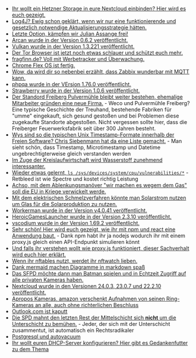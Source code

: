 * [Ihr wollt ein Hetzner Storage in eure Nextcloud einbinden? Hier wird es euch gezeigt.](https://goneuland.de/nextcloud-hetzner-storage-share-per-webdav-unter-debian-linux-einbinden/)
* [Log4J? Ewig schon geklärt, wenn wir nur eine funktionierende und gesetzlich notwendige Aktualisierungsstrategie hätten.](https://www.borncity.com/blog/2022/07/17/log4j-schwachstelle-mittelstand-schlft-dhs-sieht-problem-fr-jahre/)
* [Letzte Option, kämpfen wir Julian Assange frei!](https://weltnetz.tv/video/2708-kaempfen-wir-julian-assange-frei)
* [Arcan wurde in der Version 0.6.2 veröffentlicht.](https://www.phoronix.com/scan.php?page=news_item&px=Arcan-0.6.2-Released)
* [Vulkan wurde in der Version 1.3.221 veröffentlicht.](https://www.phoronix.com/scan.php?page=news_item&px=Vulkan-1.3.221)
* [Der Tor Browser ist jetzt noch etwas schlauer und schützt euch mehr.](https://www.bleepingcomputer.com/news/security/tor-browser-now-bypasses-internet-censorship-automatically/)
* [fragfinn.de? Voll mit Werbetracker und Überwachung.](https://www.kuketz-blog.de/fragfinn-de-tracking-via-google-analytics-auf-suchmaschine-fuer-kinder/)
* [Chrome Flex OS ist fertig.](https://www.borncity.com/blog/2022/07/15/chromeos-flex-ist-fertig/)
* [Wow, da wird dir so nebenbei erzählt, dass Zabbix wunderbar mit MQTT kann.](https://blog.zabbix.com/whats-up-home-the-relaxing-breeze/22031/)
* [phpqa wurde in der VErsion 1.76.0 veröffentlicht.](https://github.com/jakzal/phpqa/releases/tag/v1.76.0)
* [Strawberry wurde in der Version 1.0.6 veröffentlicht.](https://github.com/strawberrymusicplayer/strawberry/releases/tag/1.0.6)
* [Der Standord Freiberg Pulvermühle bleibt weiter bestehen, ehemalige Mitarbeiter gründen eine neue Firma.](https://www.mdr.de/video/mdr-videos/a/video-639148.html) - Weco und Pulvermühle Freiberg? Eine typische Geschichte der Treuhand, bestehende Fabriken für "umme" eingekauft, sich gesund gestoßen und bei Problemen diese zugekaufte Standorte abgestoßen. Nicht vergessen sollte hier, dass die Freiberger Feuerwerksfabrik seit über 300 Jahren besteht.
* [Wys sind so die typischen Unix Timestamp-Formate innerhalb der Freien Software? Chris Siebenmann hat da eine Liste gemacht.](https://utcc.utoronto.ca/~cks/space/blog/sysadmin/LogTimestampFormats) - Man sieht schön, dass Timestamp, Microtimestamp und Datetime ungebrechtigterweise gleich verstanden werden
* [Im Zuge der Kreislaufwirtschaft wird Wasserstoff zunehmend interessanter.](https://www.sonnenseite.com/de/wissenschaft/material-fuer-wasserstoffspeicher-aus-industrieabfaellen/)
* [Wieder etwas gelernt, `ls /sys/devices/system/cpu/vulnerabilities/*`](https://www.phoronix.com/scan.php?page=article&item=retbleed-benchmark&num=1) - Retbleed ist wie Spectre und kostet richtig Leistung
* [Achso, mit dem Ablenkungsmanöver "wir machen es wegem dem Gas" soll die EU in Kriege verwickelt werde.](https://blog.fefe.de/?ts=9c2b8011)
* [Mit dem elektrischen Schmelzverfahren könnte man Solarstrom nutzen um Glas für die Solarproduktion zu nutzen.](https://www.sonnenseite.com/de/wirtschaft/solarglasproduktion-ohne-gas-mit-100-gruenem-strom/)
* [Workerman wurde in der Version v4.0.41 veröffentlicht.](https://github.com/walkor/workerman/releases/tag/v4.0.41)
* [HeroicGamesLauncher wurde in der Version 2.3.10 veröffentlicht.](https://github.com/Heroic-Games-Launcher/HeroicGamesLauncher/releases/tag/v2.3.10)
* [vscodium wurde in der Version 1.69.2 veröffentlicht.](https://github.com/VSCodium/vscodium/releases/tag/1.69.2)
* [Sehr schön! Hier wird euch gezeigt, wie ihr mit npm und react eine Anwendung baut.](https://opensource.com/article/22/7/code-first-react-app) - Dank npm habt ihr ja nodejs wodurch ihr mit einem proxy.js gleich einen API-Endpunkt simulieren könnt
* [Und falls ihr verstehen wollt wie proxy.js funktioniert, dieser Sachverhalt wird euch hier erklärt.](https://opensource.com/article/22/7/javascript-api-express)
* [Wenn ihr nftables nutzt, werdet ihr nftwatch lieben.](https://opensource.com/article/22/7/nftwatch-linux-firewall)
* [Dank mermaid machen Diagramme in markdown spaß](https://mermaid-js.github.io/mermaid)
* [Das SFPD möchte dann man Batman spielen und in Echtzeit Zugriff auf alle privaten Kameras haben.](https://netzpolitik.org/2022/videoueberwachung-polizei-von-san-francisco-will-echtzeit-zugriff-auf-private-kameras/)
* [Nextcloud wurde in den Versionen 24.0.3, 23.0.7 und 22.2.10 veröffentlicht.](https://nextcloud.com/blog/maintenance-releases-24-0-3-23-0-7-and-22-2-10-are-out-update/)
* [Apropos Kameras, amazon verschenkt Aufnahmen von seinen Ring-Kameras an alle, auch ohne richterlichen Beschluss](https://netzpolitik.org/2022/ueberwachungskameras-von-ring-amazon-gibt-aufnahmen-ohne-richterlichen-beschluss-an-polizei/)
* [Outlook.com ist kaputt](https://www.borncity.com/blog/2022/07/18/outlook-com-hat-probleme-18-juli-2022/)
* [Die SPD mahnt den letzten Rest der Mittelschicht sich **nicht** um die Unterschicht zu bemühen.](https://tuxproject.de/blog/2022/07/armsein-ist-rechtsradikal/) - Jeder, der sich mit der Unterschicht zusammentut, ist automatisch ein Rechtsradikaler
* [Postgresql und autovacuum](https://www.percona.com/blog/postgresql-for-mysql-dbas-episode-7-vacuuming-tables/)
* [Ihr wollt euren DHCP-Server konfigurieren? Hier gibt es Gedankenfutter zu dem Thema](https://opensource.com/article/22/7/configure-dhcp-server)

